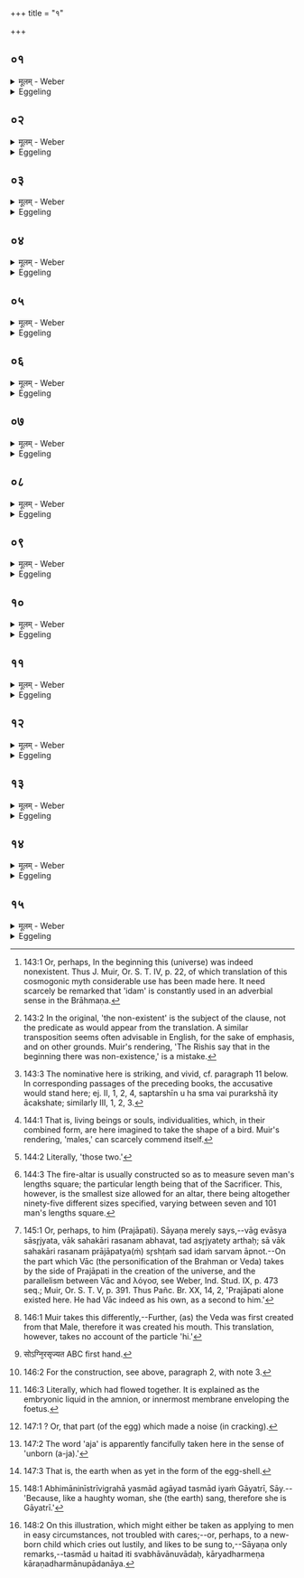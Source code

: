 +++
title = "१"

+++






##  ०१
<details><summary>मूलम् - Weber</summary>

अ᳘सद्वा᳘ इदम᳘ग्र आसीत्॥  
त᳘दाहुः किं तद᳘सदासीदित्यृ᳘षयो वाव ते ग्रे᳘ सदासी᳘त्त᳘दाहुः के त ऋ᳘षय इ᳘ति प्राणा वा ऋ᳘षयस्ते य᳘त्पुॗरास्मात्स᳘र्वस्मादिद᳘मिछ᳘न्तः श्र᳘मेण त᳘पसा᳘रिषंस्त᳘स्मादृ᳘षयः ध्यत᳘ इन्द्रिये᳘णैन्द्ध यदै᳘न्द्ध त᳘स्मादि᳘न्ध इ᳘न्धो ह वै तम्॥
</details>

<details><summary>Eggeling</summary>

1. Verily, in the beginning there was here the non-existent [^egg_282]. As to this they say, 'What was that non-existent?' The R̥shis, assuredly,--it is they that were the non-existent [^egg_283]. As to this they say, 'Who were those R̥shis?' The R̥shis, doubtless, were the vital airs: inasmuch as before (the existence of) this universe, they, desiring it, wore themselves out (rish) with toil and austerity, therefore (they are called) R̥shis.

[^egg_282]: 143:1 Or, perhaps, In the beginning this (universe) was indeed nonexistent. Thus J. Muir, Or. S. T. IV, p. 22, of which translation of this cosmogonic myth considerable use has been made here. It need scarcely be remarked that 'idam' is constantly used in an adverbial sense in the Brāhmaṇa.

[^egg_283]: 143:2 In the original, 'the non-existent' is the subject of the clause, not the predicate as would appear from the translation. A similar transposition seems often advisable in English, for the sake of emphasis, and on other grounds. Muir's rendering, 'The Rishis say that in the beginning there was non-existence,' is a mistake.
</details>


##  ०२
<details><summary>मूलम् - Weber</summary>

सॗ यो यम् म᳘ध्ये प्राणः᳟॥  
एष᳘ एवे᳘न्द्रस्ता᳘नेष᳘ प्राणा᳘न्मै᳘न्द्र इत्या᳘चक्षते परो᳘ ऽक्षम् परो᳘ ऽक्षकामा हि᳘ देवास्त᳘ इद्धाः᳘ सप्त ना᳘ना पु᳘रुषानसृजन्त᳟॥
</details>

<details><summary>Eggeling</summary>

2. This same vital air in the midst doubtless is Indra. He, by his power (indriya), kindled those (other) vital airs from the midst; and inasmuch as he kindled (indh), he is the kindler (indha): the kindler [^egg_284] indeed,--him they call 'Indra' mystically

[^egg_284]: 143:3 The nominative here is striking, and vivid, cf. paragraph 11 below. In corresponding passages of the preceding books, the accusative would stand here; ej. II, 1, 2, 4, saptarshīn u ha sma vai purarkshā ity ācakshate; similarly III, 1, 2, 3.

 (esoterically), for the gods love the mystic. They (the vital airs), being kindled, created seven separate persons [^egg_285] (purusha).

[^egg_285]: 144:1 That is, living beings or souls, individualities, which, in their combined form, are here imagined to take the shape of a bird. Muir's rendering, 'males,' can scarcely commend itself.
</details>


##  ०३
<details><summary>मूलम् - Weber</summary>

ते ऽब्रुवन्॥  
न वा᳘ इत्थᳫं स᳘न्तः शक्ष्यामः प्र᳘जनयितुमिमा᳘न्त्सप्त पु᳘रुषाने᳘कम् पु᳘रुषं करवामे᳘ति त᳘ एता᳘न्त्सप्त पु᳘रुषाने᳘कम् पु᳘रुषमकुर्वन्य᳘दूर्ध्वं ना᳘भेस्तौ द्वौ᳘ समौ᳘ब्जन्यद᳘वाङ्ना᳘भेस्तौ द्वौ᳘ पक्षः पु᳘रुषः पक्षः पु᳘रुषः प्रतिष्ठै᳘क आसीत्॥
</details>

<details><summary>Eggeling</summary>

3. They said, 'Surely, being thus, we shall not be able to generate: let us make these seven persons one Person!' They made those seven persons one Person: they compressed two of them [^egg_286] (into) what is above the navel, and two of them (into) what is below the navel; (one) person was (one) wing (or side), (one) person was (the other) wing, and one person was the base (i.e. the feet).

[^egg_286]: 144:2 Literally, 'those two.'
</details>


##  ०४
<details><summary>मूलम् - Weber</summary>

अ᳘थॗ यैते᳘षाᳫं सप्ता᳘नाम् पु᳘रुषाणां श्रीः᳟॥  
यो र᳘स आ᳘सीत्त᳘मूर्ध्व᳘ᳫं᳘ समु᳘दौहस्त᳘दस्य शि᳘रो ऽभवद्यछ्रि᳘यᳫं समुदौ᳘हंस्त᳘स्माछि᳘रस्त᳘स्मिन्नेत᳘स्मिन्प्राणा᳘ अश्रयन्त त᳘स्माद्वेॗवैतछिरो᳘ ऽथ य᳘त्प्राणा अ᳘श्रयन्त त᳘स्मादु प्राणाः श्रियौ᳘ ऽथ यत्स᳘र्वस्मिन्न᳘श्रयन्त त᳘स्मादु श᳘रीरम्॥
</details>

<details><summary>Eggeling</summary>

4. And what excellence, what life-sap (rasa) there was in those seven persons, that they concentrated above, that became his head. And because (in it) they concentrated the excellence (śrī), therefore it is (called) the head (śiras). It was thereto that the breaths resorted (śri): therefore also it is the head (śiras). And because the breaths did so resort (śri) thereto, therefore also the breaths (vital airs, and their organs) are elements of excellence (śrī). And because they resorted to the whole (system) therefore (this is called) body (śarīra).
</details>


##  ०५
<details><summary>मूलम् - Weber</summary>

स᳘ एव पु᳘रुषः प्रजा᳘पतिरभवत्॥  
स यः स पु᳘रुषः प्रजा᳘पतिर᳘भवदय᳘मेव सॗ यो ऽय᳘मग्नि᳘श्चीय᳘ते॥
</details>

<details><summary>Eggeling</summary>

5. That same Person became Prajāpati (lord of generation). And that Person which became Prajāpati is this very Agni (fire-altar), who is now (to be) built.
</details>


##  ०६
<details><summary>मूलम् - Weber</summary>

स वै᳘ सप्तपुरुषो᳘ भवति॥  
सप्तपुरुषो ह्य᳘यम् पु᳘रुषो य᳘च्च्त्वा᳘र आत्मा त्र᳘यः पक्षपुछा᳘नि चत्वा᳘रो हि त᳘स्य पु᳘रुषस्यात्मा त्र᳘यः पक्षपुछान्य᳘थ यदे᳘केन पु᳘रुषेणात्मा᳘नं वर्ध᳘यति ते᳘न वीॗर्येणाय᳘मात्मा᳘ पक्षपुछान्यु᳘द्यछति॥
</details>

<details><summary>Eggeling</summary>

6. He verily is composed of seven persons, for this Person (Agni) is composed of seven persons [^egg_287],

[^egg_287]: 144:3 The fire-altar is usually constructed so as to measure seven  man's lengths square; the particular length being that of the Sacrificer. This, however, is the smallest size allowed for an altar, there being altogether ninety-five different sizes specified, varying between seven and 101 man's lengths square.

to wit, the body (trunk) of four, and the wings and tail of three; for the body of that (first) Person (was composed of) four, and the wings and tail of three. And inasmuch as he makes the body larger by one person, by that force the body raises the wings and tail.
</details>


##  ०७
<details><summary>मूलम् - Weber</summary>

अ᳘थ य᳘श्चिॗते ऽग्नि᳘र्निधीय᳘ते᳟᳟॥  
यैॗवैते᳘षाᳫं सप्तानाम् पु᳘रुषाणां श्रीर्यो र᳘सस्त᳘मेत᳘दूर्ध्व᳘ᳫं᳘ समु᳘दूहन्ति त᳘दस्यैतछि᳘रस्त᳘स्मिन्त्स᳘र्वे देवाः᳘ श्रिता अ᳘त्र हि स᳘र्वेभ्यो देवे᳘भ्यो जु᳘ह्वति त᳘स्माद्वेॗवैतछि᳘रः॥
</details>

<details><summary>Eggeling</summary>

7. And as to the fire which is deposited on the built (altar),--whatever excellence, whatever life-sap there was in those seven persons, that they now concentrate above, that is his (Prajāpati's) head. On that same (head) all the gods are dependent (śrita), for it is there that offering is made to all the gods: therefore also it is the head (śiras).
</details>


##  ०८
<details><summary>मूलम् - Weber</summary>

सो ऽयम् पु᳘रुषः प्रजा᳘पतिरकामयत भूयान्त्स्याम् प्रजायेये᳘ति सो ऽश्राम्यत्स त᳘पो ऽतप्यत स᳘ श्रान्त᳘स्तेपानो ब्र᳘ह्मैव᳘ प्रथम᳘मसृजत त्रयो᳘मेव᳘ विद्याॗᳫंॗ सैॗवास्मै प्रतिष्ठाभवत्त᳘स्मादाहुर्ब्र᳘ह्मास्य स᳘र्वस्य प्रतिष्ठे᳘ति त᳘स्मादनू᳘च्य प्र᳘तितिष्ठति प्रतिष्ठाॗ ह्येषा यद्ब्र᳘ह्म त᳘स्याम् प्रतिष्ठा᳘याम् प्र᳘तिष्ठितो ऽतप्यत॥
</details>

<details><summary>Eggeling</summary>

8. Now this Person Prajāpati desired, 'May I be more (than one), may I be reproduced!' He toiled, he practised austerity. Being worn out with toil and austerity, he created first of all the Brahman (neut.), the triple science. It became to him a foundation: hence they say, 'the Brahman (Veda) is the foundation of everything here.' Wherefore, having studied (the Veda) one rests on a foundation; for this, to wit, the Veda, is his foundation. Resting on that foundation, he (again) practised austerity.
</details>


##  ०९
<details><summary>मूलम् - Weber</summary>

सोॗ ऽपो ऽसृजत॥  
वाच᳘ एव᳘ लोकाद्वा᳘गेॗवास्यॗ सासृज्यतॗ सेदᳫं स᳘र्वमाप्नोद्य᳘दिदं किं᳘ च यदा᳘प्नोत्त᳘स्मादा᳘पो यद᳘वृणोत्त᳘स्माद्वाः॥
</details>

<details><summary>Eggeling</summary>

9. He created the waters out of Vāc (speech, that is) the world; for speech belonged to it [^egg_288]: that was

[^egg_288]: 145:1 Or, perhaps, to him (Prajāpati). Sāyaṇa merely says,--vāg evāsya sāsr̥jyata, vāk sahakāri rasanam abhavat, tad asr̥jyatety arthaḥ; sā vāk sahakāri rasanam prājāpatya(ṁ) sr̥shṭaṁ sad idaṁ sarvam āpnot.--On the part which Vāc (the personification of the Brahman or Veda) takes by the side of Prajāpati in the creation  of the universe, and the parallelism between Vāc and λόγοσ, see Weber, Ind. Stud. IX, p. 473 seq.; Muir, Or. S. T. V, p. 391. Thus Pañc. Br. XX, 14, 2, 'Prajāpati alone existed here. He had Vāc indeed as his own, as a second to him.'

created (set free). It pervaded everything here; and because it pervaded (āp) whatsoever there was here, therefore (it is called) water (āpaḥ); and because it covered (var), therefore also it (is called) water (vār).
</details>


##  १०
<details><summary>मूलम् - Weber</summary>

सो ऽकामयत॥  
आॗभ्यो ऽद्भ्यो᳘ ऽधि प्र᳘जायेये᳘तिॗ सो ऽन᳘या त्रय्या᳘ विद्य᳘या सॗहापः प्रा᳘विशत्त᳘त आण्डᳫं स᳘मवर्तत त᳘दभ्य᳘मृशदस्त्वित्य᳘स्तु भू᳘यो ऽस्त्वि᳘त्येव त᳘दब्रवीत्त᳘तो ब्र᳘ह्मैव᳘ प्रथम᳘मसृज्यत त्रॗय्येव᳘ विद्या त᳘स्मादाहुर्ब्र᳘ह्मास्य स᳘र्वस्य प्रथमजमित्य᳘पि हि त᳘स्मात्पु᳘रुषाद्ब्र᳘ह्मैव पू᳘र्वम᳘सृज्यत त᳘दस्य तन्मु᳘खमेॗवासृज्यत त᳘स्मादनूचान᳘माहुरग्नि᳘कल्प इ᳘ति मुॗखᳫं ह्येत᳘दग्नेर्यद्ब्र᳘ह्म॥
</details>

<details><summary>Eggeling</summary>

10. He desired, 'May I be reproduced from these waters!' He entered the waters with that triple science. Thence an egg arose. He touched it. 'Let it exist! let it exist and multiply!' so he said. From it the Brahman (neut.) was first created, the triple science. Hence they say, 'The Brahman (n.) is the first-born of this All.' For even before that Person the Brahman was created [^egg_289]: it was created as his mouth. Hence they say of him who has studied the Veda, that 'he is like Agni;' for it, the Brahman (Veda), is Agni's mouth.

[^egg_289]: 146:1 Muir takes this differently,--Further, (as) the Veda was first created from that Male, therefore it was created his mouth. This translation, however, takes no account of the particle 'hi.'
</details>


##  ११
<details><summary>मूलम् - Weber</summary>

अ᳘थ यो ग᳘र्भो ऽन्तरासीत्॥  
सो ऽग्रि᳘रसृज्यत [^wbr_1] स य᳘दस्य स᳘र्वस्या᳘ग्रम᳘सृज्यत त᳘स्मादग्रि᳘रग्रि᳘र्ह वै त᳘मग्निरित्या᳘चछते परो᳘ ऽक्षम् परो᳘ ऽक्षकामा हि᳘ देवा अ᳘थ यद᳘श्रु सं᳘क्षरितमा᳘सीत्सो᳘ ऽश्रुरभवद᳘श्रुर्ह वै तम᳘श्व इत्या᳘चक्षते परो᳘ ऽक्षम् परो᳘ ऽक्षकामा हि᳘ देवा अ᳘थ यद᳘रसदिव स रा᳘सभो ऽभवद᳘थ यः᳘ कपा᳘ले र᳘सो लिप्त आ᳘सीॗत्सोॗ ऽजो ऽभवद᳘थ य᳘त्कपा᳘लमा᳘सीत्सा᳘ पृथिव्य᳘भवत्॥  

[^wbr_1]: सोऽग्नि᳘रसृज्यत ABC first hand.
</details>

<details><summary>Eggeling</summary>

11. Now the embryo which was inside was created as the foremost (agri): inasmuch as it was created foremost (agram) of this All, therefore (it is called) Agri: Agri, indeed, is he whom they mystically call [^egg_290] Agni; for the gods love the mystic. And the tear (aśru, n.) which had formed itself [^egg_291] became the 'aśru' (m.): 'aśru' indeed is what they mystically call 'aśva' (horse), for the gods love the

[^egg_290]: 146:2 For the construction, see above, paragraph 2, with note 3.

[^egg_291]: 146:3 Literally, which had flowed together. It is explained as the embryonic liquid in the amnion, or innermost membrane enveloping the foetus.

mystic. And that which, as it were, cried [^egg_292] (ras), became the ass (rāsabha). And the juice which was adhering to the shell (of the egg) became the he-goat (aja [^egg_293]). And that which was the shell became the earth.

[^egg_292]: 147:1 ? Or, that part (of the egg) which made a noise (in cracking).

[^egg_293]: 147:2 The word 'aja' is apparently fancifully taken here in the sense of 'unborn (a-ja).'
</details>


##  १२
<details><summary>मूलम् - Weber</summary>

सो ऽकामयत॥  
आभ्यो ऽद्यो᳘ ऽधीमाम् प्र᳘जनयेयमि᳘ति ता᳘ᳫं᳘ संक्ŀ̥श्याप्सु प्रा᳘विध्यत्त᳘स्यै यः प᳘राङ् र᳘सो ऽत्य᳘क्षरत्स᳘ कूॗर्मो ऽभवद᳘थ य᳘दूर्ध्व᳘मुदौ᳘क्ष्यतेदं तद्य᳘दिद᳘मूर्ध्व᳘मद्भ्यो᳘ ऽधि जा᳘यतेॗ सेयᳫं स᳘र्वाप᳘ एॗवानुॗव्यैत्त᳘दिदमे᳘कमेव᳘ रूपᳫं स᳘मदृश्यता᳘प एव॥
</details>

<details><summary>Eggeling</summary>

12. He desired, 'May I generate, this (earth) from these waters!' He compressed it [^egg_294] and threw it into the water. The juice which flowed from it became a tortoise; and that which was spirted upwards (became) what is produced above here over the wafers. This whole (earth) dissolved itself all over the water: all this (universe) appeared as one form only, namely, water.

[^egg_294]: 147:3 That is, the earth when as yet in the form of the egg-shell.
</details>


##  १३
<details><summary>मूलम् - Weber</summary>

सो ऽकामयत॥  
भू᳘य एव᳘ स्यात्प्र᳘जायेते᳘तिॗ सो ऽश्राम्यत्स त᳘पो ऽतप्यत स᳘ श्रान्त᳘स्तेपानः फे᳘नमसृजतॗ सो ऽवेदन्यद्वा᳘ एत᳘द्रूपम् भू᳘यो वै᳘ भवति श्रा᳘म्याण्येवे᳘ति स᳘ श्रान्त᳘स्तेपानो मृ᳘दं शु᳘ष्कापमूषसिकतं श᳘र्कराम᳘श्मानम᳘यो हि᳘रण्यमोषधिवनस्पत्य᳘सृजत ते᳘नेमा᳘म् पृथिवीम् प्रा᳘छादयत्॥
</details>

<details><summary>Eggeling</summary>

13. He desired, 'May it become more than one, may it reproduce itself!' He toiled and practised austerity; and worn out with toil and austerity, he created foam. He was aware that 'this indeed looks different, it is becoming more (than one): I must toil, indeed!' Worn out with toil and austerity, he created clay, mud, saline soil and sand, gravel (pebble), rock, ore, gold, plants and trees: therewith he clothed this earth.
</details>


##  १४
<details><summary>मूलम् - Weber</summary>

ता वा᳘ एता न᳘व सृ᳘ष्टयः॥  
इय᳘मसृज्यत त᳘स्मादाहुस्त्रिवृ᳘दग्निरि᳘तीयᳫं ह्य᳘ग्नि᳘रस्यै हि स᳘र्वो ऽग्नि᳘श्चीय᳘ते॥
</details>

<details><summary>Eggeling</summary>

14. This (earth), then, was created as (consisting of) these same nine creations. Hence they say, 'Threefold (three times three) is Agni;' for Agni is this (earth), since thereof the whole Agni (fire-altar) is constructed.
</details>


##  १५
<details><summary>मूलम् - Weber</summary>

अ᳘भूद्वा᳘ इय᳘म् प्रतिष्ठे᳘ति॥  
तद्भू᳘मिरभवत्ता᳘मप्रथयत्सा᳘ पृथिव्य᳘भवॗत्सेयᳫं स᳘र्वा कृत्स्ना म᳘न्यमानागायद्यद᳘गायत्त᳘स्मादियं᳘ गायत्र्य᳘थो आहुरग्नि᳘रेॗवास्यै पृष्ठे स᳘र्वः कृत्स्नो म᳘न्यमानो ऽगायद्यद᳘गायत्त᳘स्मादग्नि᳘र्गायत्र इ᳘ति त᳘स्मादु हैतद्यः स᳘र्वः कृत्स्नो म᳘न्यते गा᳘यति वैव᳘ गीते᳘ वा रमते॥
</details>
<details><summary>Eggeling</summary>

15. 'This (earth) has indeed become (bhū) a foundation!' (he thought): hence it became the earth (bhūmi). He spread it out (prath), and it

became the broad one (or earth, pr̥thivī). And she (the earth), thinking herself quite perfect [^egg_295], sang; and inasmuch as she sang (gā), therefore she is Gāyatrī. But they also say, 'It was Agni, indeed, on her (the earth's) back, who thinking himself quite perfect, sang; and inasmuch as he sang (gā), therefore Agni is Gāyatra.' And hence whosoever thinks himself quite perfect, either sings or delights in song [^egg_296].

[^egg_295]: 148:1 Abhimāninīstrīvigrahā yasmād agāyad tasmād iyaṁ Gāyatrī, Sāy.--'Because, like a haughty woman, she (the earth) sang, therefore she is Gāyatrī.'

[^egg_296]: 148:2 On this illustration, which might either be taken as applying to men in easy circumstances, not troubled with cares;--or, perhaps, to a new-born child which cries out lustily, and likes to be sung to,--Sāyaṇa only remarks,--tasmād u haitad iti svabhāvānuvādaḥ, kāryadharmeṇa kāraṇadharmānupādanāya.
</details>

